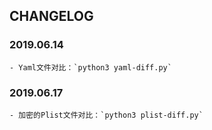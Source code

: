 ## CHANGELOG
### 2019.06.14
    - Yaml文件对比：`python3 yaml-diff.py`

### 2019.06.17
    - 加密的Plist文件对比：`python3 plist-diff.py`